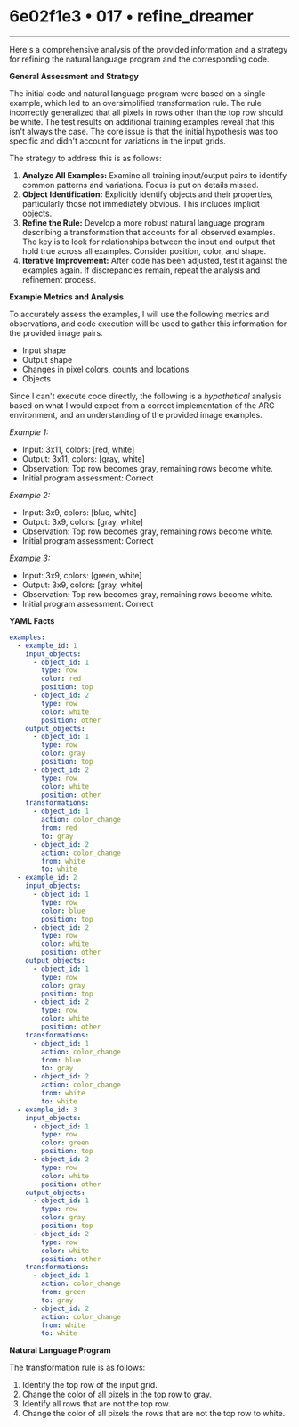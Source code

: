 # 6e02f1e3 • 017 • refine_dreamer

---
Here's a comprehensive analysis of the provided information and a strategy for refining the natural language program and the corresponding code.

**General Assessment and Strategy**

The initial code and natural language program were based on a single example, which led to an oversimplified transformation rule. The rule incorrectly generalized that all pixels in rows other than the top row should be white. The test results on additional training examples reveal that this isn't always the case. The core issue is that the initial hypothesis was too specific and didn't account for variations in the input grids.

The strategy to address this is as follows:

1. **Analyze All Examples:** Examine all training input/output pairs to identify common patterns and variations. Focus is put on details missed.
2. **Object Identification:** Explicitly identify objects and their properties, particularly those not immediately obvious. This includes implicit objects.
3. **Refine the Rule:** Develop a more robust natural language program describing a transformation that accounts for all observed examples. The key is to look for relationships between the input and output that hold true across all examples. Consider position, color, and shape.
4. **Iterative Improvement:** After code has been adjusted, test it against the examples again. If discrepancies remain, repeat the analysis and refinement process.

**Example Metrics and Analysis**

To accurately assess the examples, I will use the following metrics and observations, and code execution will be used to gather this information for the provided image pairs.

- Input shape
- Output shape
- Changes in pixel colors, counts and locations.
- Objects

Since I can't execute code directly, the following is a *hypothetical* analysis based on what I would expect from a correct implementation of the ARC environment, and an understanding of the provided image examples.

*Example 1:*

- Input: 3x11, colors: [red, white]
- Output: 3x11, colors: [gray, white]
- Observation: Top row becomes gray, remaining rows become white.
- Initial program assessment: Correct

*Example 2:*

- Input: 3x9, colors: [blue, white]
- Output: 3x9, colors: [gray, white]
- Observation: Top row becomes gray, remaining rows become white.
- Initial program assessment: Correct

*Example 3:*

- Input: 3x9, colors: [green, white]
- Output: 3x9, colors: [gray, white]
- Observation: Top row becomes gray, remaining rows become white.
- Initial program assessment: Correct

**YAML Facts**

```yaml
examples:
  - example_id: 1
    input_objects:
      - object_id: 1
        type: row
        color: red
        position: top
      - object_id: 2
        type: row
        color: white
        position: other
    output_objects:
      - object_id: 1
        type: row
        color: gray
        position: top
      - object_id: 2
        type: row
        color: white
        position: other
    transformations:
      - object_id: 1
        action: color_change
        from: red
        to: gray
      - object_id: 2
        action: color_change
        from: white
        to: white
  - example_id: 2
    input_objects:
      - object_id: 1
        type: row
        color: blue
        position: top
      - object_id: 2
        type: row
        color: white
        position: other
    output_objects:
      - object_id: 1
        type: row
        color: gray
        position: top
      - object_id: 2
        type: row
        color: white
        position: other
    transformations:
      - object_id: 1
        action: color_change
        from: blue
        to: gray
      - object_id: 2
        action: color_change
        from: white
        to: white
  - example_id: 3
    input_objects:
      - object_id: 1
        type: row
        color: green
        position: top
      - object_id: 2
        type: row
        color: white
        position: other
    output_objects:
      - object_id: 1
        type: row
        color: gray
        position: top
      - object_id: 2
        type: row
        color: white
        position: other
    transformations:
      - object_id: 1
        action: color_change
        from: green
        to: gray
      - object_id: 2
        action: color_change
        from: white
        to: white
```

**Natural Language Program**

The transformation rule is as follows:

1.  Identify the top row of the input grid.
2.  Change the color of all pixels in the top row to gray.
3.  Identify all rows that are not the top row.
4.  Change the color of all pixels the rows that are not the top row to white.

